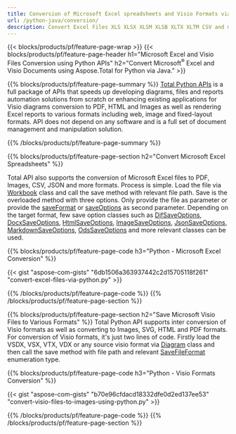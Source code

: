 ```yaml
---
title: Conversion of Microsoft Excel spreadsheets and Visio Formats via Python 
url: /python-java/conversion/
description: Convert Excel Files XLS XLSX XLSM XLSB XLTX XLTM CSV and more as well as Visio Formats VSDX VSX VTX VDX VSSX VSTX VSDM VSSM VSTM etc just few lines of Python code.
---
```


{{< blocks/products/pf/feature-page-wrap >}}
{{< blocks/products/pf/feature-page-header h1="Microsoft Excel and Visio Files Conversion using Python APIs" h2="Convert Microsoft<sup>&reg;</sup> Excel and Visio Documents using Aspose.Total for Python via Java." >}}

{{% blocks/products/pf/feature-page-summary %}}
[Total Python APIs](https://products.aspose.com/total/python-java/) is a full package of APIs that speeds up developing diagrams, files and reports automation solutions from scratch or enhancing existing applications for Visio diagrams conversion to PDF, HTML and Images as well as rendering Excel reports to various formats including web, image and fixed-layout formats. API does not depend on any software and is a full set of document management and manipulation solution.

{{% /blocks/products/pf/feature-page-summary  %}}

{{% blocks/products/pf/feature-page-section  h2="Convert Microsoft Excel Spreadsheets" %}}

Total API also supports the conversion of Microsoft Excel files to PDF, Images, CSV, JSON and more formats. Process is simple. Load the file via [Workbook](https://reference.aspose.com/cells/python-java/asposecells.api/Workbook) class and call the save method with relevant file path. Save is the overloaded method with three options. Only provide the file as parameter or provide the [saveFormat](https://reference.aspose.com/cells/python-java/asposecells.api/SaveFormat) or [saveOptions](https://reference.aspose.com/cells/python-java/asposecells.api/SaveOptions) as second parameter. Depending on the target format, few save option classes such as [DifSaveOptions](https://reference.aspose.com/cells/python-java/asposecells.api/DifSaveOptions), [DocxSaveOptions](https://reference.aspose.com/cells/python-java/asposecells.api/DocxSaveOptions), [HtmlSaveOptions](https://reference.aspose.com/cells/python-java/asposecells.api/HtmlSaveOptions), [ImageSaveOptions](https://reference.aspose.com/cells/python-java/asposecells.api/ImageSaveOptions), [JsonSaveOptions](https://reference.aspose.com/cells/python-java/asposecells.api/JsonSaveOptions), [MarkdownSaveOptions](https://reference.aspose.com/cells/python-java/asposecells.api/MarkdownSaveOptions), [OdsSaveOptions](https://reference.aspose.com/cells/python-java/asposecells.api/OdsSaveOptions) and more relevant classes can be used.

{{% blocks/products/pf/feature-page-code h3="Python - Microsoft Excel Conversion" %}}

{{< gist "aspose-com-gists" "6db1506a363937442c2d15705118f261" "convert-excel-files-via-python.py" >}}

{{% /blocks/products/pf/feature-page-code  %}}
{{% /blocks/products/pf/feature-page-section %}}

{{% blocks/products/pf/feature-page-section  h2="Save Microsoft Visio Files to Various Formats" %}}
Total Python API supports inter conversion of Visio formats as well as converting to Images, SVG, HTML and PDF formats. For conversion of Visio formats, it's just two lines of code. Firstly load the VSDX, VSX, VTX, VDX or any source visio format via [Diagram](https://reference.aspose.com/diagram/python-java/asposediagram.api/Diagram) class and then call the save method with file path and relevant [SaveFileFormat](https://reference.aspose.com/diagram/python-java/asposediagram.api/SaveFileFormat) enumeration type.  

{{% blocks/products/pf/feature-page-code h3="Python - Visio Formats Conversion" %}}

{{< gist "aspose-com-gists" "b70e96cfdacd18332dfe0d2ed137ee53" "convert-visio-files-to-images-using-python.py" >}}

{{% /blocks/products/pf/feature-page-code  %}}
{{% /blocks/products/pf/feature-page-section %}}